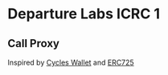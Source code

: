 # Departure Labs ICRC 1

## Call Proxy

Inspired by [Cycles Wallet](https://github.com/dfinity/cycles-wallet) and [ERC725](https://github.com/ethereum/EIPs/issues/725)



















